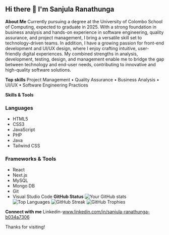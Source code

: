 ## Hi there 👋 I'm Sanjula Ranathunga

**About Me**
Currently pursuing a degree at the University of Colombo School of Computing, expected to graduate in 2025. With a strong foundation in business analysis and hands-on experience in software engineering, quality assurance, and project management, I bring a versatile skill set to technology-driven teams. In addition, I have a growing passion for front-end development and UI/UX design, where I enjoy crafting intuitive, user-friendly digital experiences. My combined strengths in analysis, development, testing, design, and management enable me to bridge the gap between technology and end-user needs, contributing to innovative and high-quality software solutions.

**Top skills**
Project Management • Quality Assurance • Business Analysis • UI/UX • Software Engineering Practices

**Skills & Tools**
### Languages
- HTML5
- CSS3
- JavaScript
- PHP
- Java
- Tailwind CSS

### Frameworks & Tools
- React
- Next.js
- MySQL
- Mongo DB
- Git
- Visual Studio Code
  **GitHub Status**
![Your GitHub stats](https://github-readme-stats.vercel.app/api?username=Sanju20020307&show_icons=true&theme=tokyonight)
![Top Languages](https://github-readme-stats.vercel.app/api/top-langs/?username=Sanju20020307&layout=compact&theme=tokyonight)
![GitHub Streak](https://streak-stats.demolab.com/?user=Sanju20020307&theme=tokyonight)
![GitHub Trophies](https://github-profile-trophy.vercel.app/?username=Sanju20020307&theme=tokyonight)

**Connect with me**
Linkedin-www.linkedin.com/in/sanjula-ranathunga-b034a7306

Thanks for visiting!
